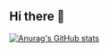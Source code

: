 ## Hi there 👋

[![Anurag's GitHub stats](https://github-readme-stats.vercel.app/api?username=Nicolas-BB&show_icons=true&theme=dark)](https://github.com/anuraghazra/github-readme-stats)
